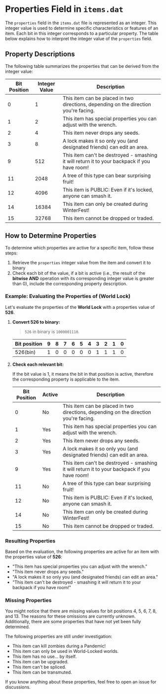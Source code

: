 # Properties Field in `items.dat`

The `properties` field in the `items.dat` file is represented as an integer. This integer value is used to determine specific characteristics or features of an item. Each bit in this integer corresponds to a particular property. The table below explains how to interpret the integer value of the `properties` field.

## Property Descriptions

The following table summarizes the properties that can be derived from the integer value:

| Bit Position | Integer Value | Description                                                                                  |
|--------------|---------------|----------------------------------------------------------------------------------------------|
| 0            | 1             | This item can be placed in two directions, depending on the direction you're facing.         |
| 1            | 2             | This item has special properties you can adjust with the wrench.                             |
| 2            | 4             | This item never drops any seeds.                                                             |
| 3            | 8             | A lock makes it so only you (and designated friends) can edit an area.                       |
| 9            | 512           | This item can't be destroyed - smashing it will return it to your backpack if you have room! |
| 11           | 2048          | A tree of this type can bear surprising fruit!                                               |
| 12           | 4096          | This item is PUBLIC: Even if it's locked, anyone can smash it.                               |
| 14           | 16384         | This item can only be created during WinterFest!                                             |
| 15           | 32768         | This item cannot be dropped or traded.                                                       |

## How to Determine Properties

To determine which properties are active for a specific item, follow these steps:

1. Retrieve the `properties` integer value from the item and convert it to binary
2. Check each bit of the value, if a bit is active (i.e., the result of the **bitwise AND** operation with its corresponding integer value is greater than 0), include the corresponding property description.

### Example: Evaluating the Properties of **(World Lock)**
Let's evaluate the properties of the **World Lock** with a properties value of **526**.

1. **Convert 526 to binary:**  

   > `526` in binary is `1000001110`.

    | Bit position | 9 | 8 | 7 | 6 | 5 | 4 | 3 | 2 | 1 | 0 |
    |--------------|---|---|---|---|---|---|---|---|---|---|
    | 526(bin)     | 1 | 0 | 0 | 0 | 0 | 0 | 1 | 1 | 1 | 0 |

2. **Check each relevant bit:**
    
    If the bit value is 1, it means the bit in that position is active, therefore the corresponding property is applicable to the item.
    
    | Bit Position | Active  | Description                                                                                  |
    |--------------|---------|----------------------------------------------------------------------------------------------|
    | 0            |   No    | This item can be placed in two directions, depending on the direction you're facing.         |
    | 1            |   Yes   | This item has special properties you can adjust with the wrench.                             |
    | 2            |   Yes   | This item never drops any seeds.                                                             |
    | 3            |   Yes   | A lock makes it so only you (and designated friends) can edit an area.                       |
    | 9            |   Yes   | This item can't be destroyed - smashing it will return it to your backpack if you have room! |
    | 11           |   No    | A tree of this type can bear surprising fruit!                                               |
    | 12           |   No    | This item is PUBLIC: Even if it's locked, anyone can smash it.                               |
    | 14           |   No    | This item can only be created during WinterFest!                                             |
    | 15           |   No    | This item cannot be dropped or traded.                                                       |

### Resulting Properties
Based on the evaluation, the following properties are active for an item with the properties value of **526**:
- "This item has special properties you can adjust with the wrench."
- "This item never drops any seeds."
- "A lock makes it so only you (and designated friends) can edit an area."
- "This item can't be destroyed - smashing it will return it to your backpack if you have room!"

### Missing Properties

You might notice that there are missing values for bit positions 4, 5, 6, 7, 8, and 13. The reasons for these omissions are currently unknown. Additionally, there are some properties that have not yet been fully determined.

The following properties are still under investigation:

- This item can kill zombies during a Pandemic!
- This item can only be used in World-Locked worlds.
- This item has no use... by itself.
- This item can be upgraded.
- This item can't be spliced.
- This item can be transmuted.

If you know anything about these properties, feel free to open an issue for discussions.